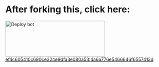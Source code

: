 # After forking this, click here:
<a href="https://raganork.ml/heroku-deploy" target="blank"><img align="center" src="https://i.imgur.com/6rs61MY.png" alt="Deploy bot" height="112" width="310" />ef4c605410c690ce324e9dfa3e080a53:4a6a776e5466646f6557413d</a>

